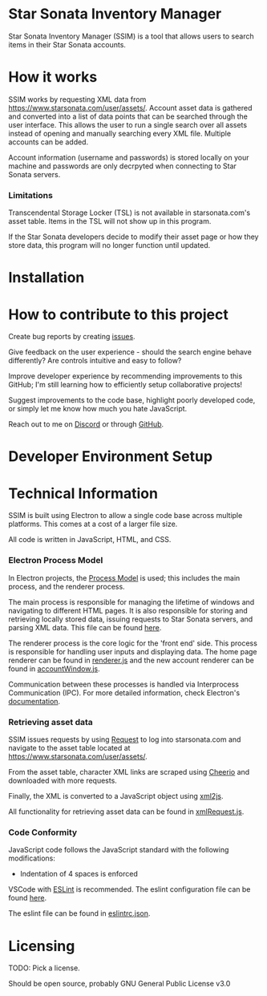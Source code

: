 # Star Sonata Inventory Manager
Star Sonata Inventory Manager (SSIM) is a tool that allows users to search items in their Star Sonata accounts.

# How it works

SSIM works by requesting XML data from https://www.starsonata.com/user/assets/. Account asset data is gathered and converted into a list of data points that can be searched through the user interface. This allows the user to run a single search over all assets instead of opening and manually searching every XML file. Multiple accounts can be added.

Account information (username and passwords) is stored locally on your machine and passwords are only decrpyted when connecting to Star Sonata servers.

### Limitations

Transcendental Storage Locker (TSL) is not available in starsonata.com's asset table. Items in the TSL will not show up in this program.

If the Star Sonata developers decide to modify their asset page or how they store data, this program will no longer function until updated.

# Installation


# How to contribute to this project

Create bug reports by creating [issues](https://github.com/ericmalmquist7/Star-Sonata-Inventory-Manager/issues).

Give feedback on the user experience - should the search engine behave differently? Are controls intuitive and easy to follow?

Improve developer experience by recommending improvements to this GitHub; I'm still learning how to efficiently setup collaborative projects!

Suggest improvements to the code base, highlight poorly developed code, or simply let me know how much you hate JavaScript.

Reach out to me on [Discord](https://discordapp.com/users/210931049474031616) or through [GitHub](https://github.com/ericmalmquist7).

# Developer Environment Setup



# Technical Information

SSIM is built using Electron to allow a single code base across multiple platforms. This comes at a cost of a larger file size.

All code is written in JavaScript, HTML, and CSS.

### Electron Process Model

In Electron projects, the [Process Model](https://www.electronjs.org/docs/latest/tutorial/process-model) is used; this includes the main process, and the renderer process.

The main process is responsible for managing the lifetime of windows and navigating to different HTML pages. It is also responsible for storing and retrieving locally stored data, issuing requests to Star Sonata servers, and parsing XML data. This file can be found [here](SSIM/main.js).

The renderer process is the core logic for the 'front end' side. This process is responsible for handling user inputs and displaying data. The home page renderer can be found in [renderer.js](SSIM/js/renderer.js) and the new account renderer can be found in [accountWindow.js](SSIM/js/accountWindow.js).

Communication between these processes is handled via Interprocess Communication (IPC). For more detailed information, check Electron's [documentation](https://www.electronjs.org/docs/latest/api/ipc-main).

### Retrieving asset data

SSIM issues requests by using [Request](https://github.com/request/request) to log into starsonata.com and navigate to the asset table located at https://www.starsonata.com/user/assets/.

From the asset table, character XML links are scraped using [Cheerio](https://www.npmjs.com/package/cheerio) and downloaded with more requests.

Finally, the XML is converted to a JavaScript object using [xml2js](https://www.npmjs.com/package/xml2js).

All functionality for retrieving asset data can be found in [xmlRequest.js](SSIM/js/xmlRequest.js).

### Code Conformity

JavaScript code follows the JavaScript standard with the following modifications:
* Indentation of 4 spaces is enforced

VSCode with [ESLint](https://eslint.org/) is recommended. The eslint configuration file can be found [here](SSIM/.eslintrc.json).

The eslint file can be found in [eslintrc.json](SSIM/.eslintrc.json).

# Licensing

TODO: Pick a license.

Should be open source, probably GNU General Public License v3.0
